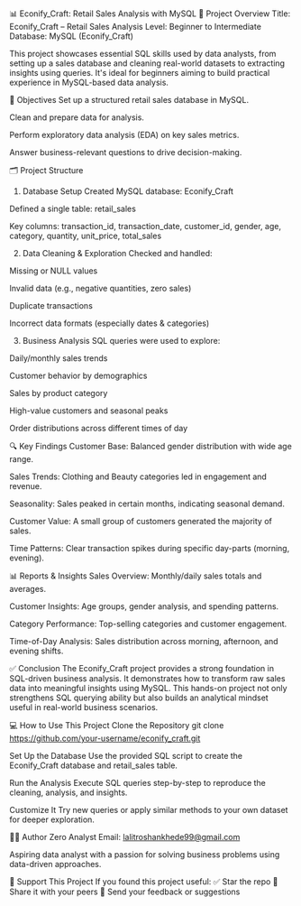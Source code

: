 📊 Econify_Craft: Retail Sales Analysis with MySQL
📌 Project Overview
Title: Econify_Craft – Retail Sales Analysis
Level: Beginner to Intermediate
Database: MySQL (Econify_Craft)

This project showcases essential SQL skills used by data analysts, from setting up a sales database and cleaning real-world datasets to extracting insights using queries. It's ideal for beginners aiming to build practical experience in MySQL-based data analysis.

🎯 Objectives
Set up a structured retail sales database in MySQL.

Clean and prepare data for analysis.

Perform exploratory data analysis (EDA) on key sales metrics.

Answer business-relevant questions to drive decision-making.

🗂 Project Structure
1. Database Setup
Created MySQL database: Econify_Craft

Defined a single table: retail_sales

Key columns: transaction_id, transaction_date, customer_id, gender, age, category, quantity, unit_price, total_sales

2. Data Cleaning & Exploration
Checked and handled:

Missing or NULL values

Invalid data (e.g., negative quantities, zero sales)

Duplicate transactions

Incorrect data formats (especially dates & categories)

3. Business Analysis
SQL queries were used to explore:

Daily/monthly sales trends

Customer behavior by demographics

Sales by product category

High-value customers and seasonal peaks

Order distributions across different times of day

🔍 Key Findings
Customer Base: Balanced gender distribution with wide age range.

Sales Trends: Clothing and Beauty categories led in engagement and revenue.

Seasonality: Sales peaked in certain months, indicating seasonal demand.

Customer Value: A small group of customers generated the majority of sales.

Time Patterns: Clear transaction spikes during specific day-parts (morning, evening).

📊 Reports & Insights
Sales Overview: Monthly/daily sales totals and averages.

Customer Insights: Age groups, gender analysis, and spending patterns.

Category Performance: Top-selling categories and customer engagement.

Time-of-Day Analysis: Sales distribution across morning, afternoon, and evening shifts.

✅ Conclusion
The Econify_Craft project provides a strong foundation in SQL-driven business analysis. It demonstrates how to transform raw sales data into meaningful insights using MySQL. This hands-on project not only strengthens SQL querying ability but also builds an analytical mindset useful in real-world business scenarios.

💻 How to Use This Project
Clone the Repository
git clone https://github.com/your-username/econify_craft.git

Set Up the Database
Use the provided SQL script to create the Econify_Craft database and retail_sales table.

Run the Analysis
Execute SQL queries step-by-step to reproduce the cleaning, analysis, and insights.

Customize It
Try new queries or apply similar methods to your own dataset for deeper exploration.

👨‍💻 Author
Zero Analyst
Email: lalitroshankhede99@gmail.com

Aspiring data analyst with a passion for solving business problems using data-driven approaches.

🌟 Support This Project
If you found this project useful:
✅ Star the repo
🔁 Share it with your peers
💬 Send your feedback or suggestions
